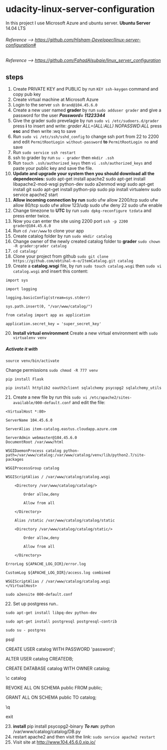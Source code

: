 #  udacity-linux-server-configuration
In this project I use Microsoft Azure and ubuntu server.
**Ubuntu Server** 14.04 LTS
###### Reference --> https://github.com/Hisham-Developer/linux-server-configuration#
###### Reference --> https://github.com/FahadAlsubaie/linux_server_configuration

## steps
 1. Create PRIVATE KEY and PUBLIC by run `KEY ssh-keygen` command and copy pub key   
 2. Create virtual machine at Microsoft Azure
 3. Login to the server `ssh Brand@104.45.6.0`
 4. Create a new user named **grader** by run `sudo adduser grader` and give a password for the user ***Password= 11223344***
 5. Give the grader sudo prevelagie by run `sudo vi /etc/sudoers.d/grader` 
 press **i** to insert and write: *grader ALL=(ALL:ALL) NOPASSWD:ALL*
press **esc** and then write :wq to save
6. Run `sudo vi /etc/ssh/sshd_config`  to change ssh port from 22 to 2200 and edit `PermitRootLogin without-password` **to** `PermitRootLogin no` and save 
7. Run `sudo service ssh restart` 
8. ssh to grader by run `su - grader` then `mkdir .ssh`
9.  Run `touch .ssh/authorized_keys` then `vi .ssh/authorized_keys` and paste your public key and save the file.
10. **Update and upgrade your system then you should download all the dependecnies:** 
    sudo apt-get install apache2 
    sudo apt-get install libapache2-mod-wsgi python-dev 
    sudo a2enmod wsgi 
    sudo apt-get install git 
    sudo apt-get install python-pip 
    sudo pip install virtualenv 
    sudo service apache2 start 
11. **Allow incoming connection by run** 
    sudo ufw allow 2200/tcp 
    sudo ufw allow 80/tcp 
    sudo ufw allow 123/udp 
    sudo ufw deny 22
    sudo ufw enable 
12. Change timezone to **UTC** by run `sudo dpkg-reconfigure tzdata` and press enter twice.
13.  Now you can enter the site using 2200 port  `ssh -p 2200 grader@104.45.6.0`
14. Run `cd /var/www` to clone your app 
15. Create catalog folder by run `sudo mkdir catalog` 
16. Change owner of the newly created catalog folder to **grader** `sudo chown -R grader:grader catalog`
17. `cd catalog/`
18. Clone your project from github `sudo git clone https://github.com/ebtihal-m-o/ItemCatalog.git catalog`
19. Create a **catalog.wsgi**  file, by run `sudo touch catalog.wsgi`  then `sudo vi catalog.wsgi` and insert  this content:
```
import sys 

import logging 

logging.basicConfig(stream=sys.stderr) 

sys.path.insert(0, "/var/www/catalog/") 

from catalog import app as application 

application.secret_key = 'super_secret_key' 
```
20. **Install virtual environment**
Create a new virtual environment with `sudo virtualenv venv` 
##### Activate it with

    source venv/bin/activate

Change permissions `sudo chmod -R 777 venv`

    pip install Flask
    
    pip install httplib2 oauth2client sqlalchemy psycopg2 sqlalchemy_utils
21. Create a new file by run this  `sudo vi /etc/apache2/sites-available/000-default.conf`  and edit the file:
```
<VirtualHost *:80>  

ServerName 104.45.6.0

ServerAlias item-catalog.eastus.cloudapp.azure.com 

ServerAdmin webmaster@104.45.6.0
DocumentRoot /var/www/html 

WSGIDaemonProcess catalog python-path=/var/www/catalog:/var/www/catalog/venv/lib/python2.7/site-packages 

WSGIProcessGroup catalog  

WSGIScriptAlias / /var/www/catalog/catalog.wsgi 

    <Directory /var/www/catalog/catalog/> 

        Order allow,deny 
    
        Allow from all 
    
    </Directory> 

    Alias /static /var/www/catalog/catalog/static 

    <Directory /var/www/catalog/catalog/static/> 

        Order allow,deny 
    
        Allow from all 
    
	</Directory> 

ErrorLog ${APACHE_LOG_DIR}/error.log 

CustomLog ${APACHE_LOG_DIR}/access.log combined 

WSGIScriptAlias / /var/www/catalog/catalog.wsgi 
</VirtualHost> 
```
```
sudo a2ensite 000-default.conf 
```
22. Set up postgress run..
```
sudo apt-get install libpq-dev python-dev  

sudo apt-get install postgresql postgresql-contrib 

sudo su - postgres 
```
psql

CREATE USER catalog WITH PASSWORD 'password';

ALTER USER catalog CREATEDB;

CREATE DATABASE catalog WITH OWNER catalog;

\c catalog

REVOKE ALL ON SCHEMA public FROM public;

GRANT ALL ON SCHEMA public TO catalog;

\q

exit

23.  **install** pip install psycopg2-binary ***To run:***
python /var/www/catalog/catalog/DB.py
24. restart apache2 and then visit the link: `sudo service apache2 restart`
25.  Visit site at http://www.104.45.6.0.xip.io/
